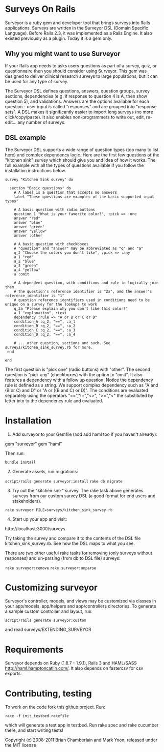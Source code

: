 # Surveys On Rails

Surveyor is a ruby gem and developer tool that brings surveys into Rails applications. Surveys are written in the Surveyor DSL (Domain Specific Language). Before Rails 2.3, it was implemented as a Rails Engine. It also existed previously as a plugin. Today it is a gem only.

## Why you might want to use Surveyor

If your Rails app needs to asks users questions as part of a survey, quiz, or questionnaire then you should consider using Surveyor. This gem was designed to deliver clinical research surveys to large populations, but it can be used for any type of survey.

The Surveyor DSL defines questions, answers, question groups, survey sections, dependencies (e.g. if response to question 4 is A, then show question 5), and validations. Answers are the options available for each question - user input is called "responses" and are grouped into "response sets". A DSL makes it significantly easier to import long surveys (no more click/copy/paste). It also enables non-programmers to write out, edit, re-edit... any number of surveys.

## DSL example

The Surveyor DSL supports a wide range of question types (too many to list here) and complex dependency logic. Here are the first few questions of the "kitchen sink" survey which should give you and idea of how it works. The full example with all the types of questions available if you follow the installation instructions below.

    survey "Kitchen Sink survey" do

      section "Basic questions" do
        # A label is a question that accepts no answers
        label "These questions are examples of the basic supported input types"

        # A basic question with radio buttons
        question_1 "What is your favorite color?", :pick => :one
        answer "red"
        answer "blue"
        answer "green"
        answer "yellow"
        answer :other

        # A basic question with checkboxes
        # "question" and "answer" may be abbreviated as "q" and "a"
        q_2 "Choose the colors you don't like", :pick => :any
        a_1 "red"
        a_2 "blue"
        a_3 "green"
        a_4 "yellow"
        a :omit

        # A dependent question, with conditions and rule to logically join them
        # the question's reference identifier is "2a", and the answer's reference_identifier is "1"
        # question reference identifiers used in conditions need to be unique on a survey for the lookups to work
        q_2a "Please explain why you don't like this color?"
        a_1 "explanation", :text
        dependency :rule => "A or B or C or D"
        condition_A :q_2, "==", :a_1
        condition_B :q_2, "==", :a_2
        condition_C :q_2, "==", :a_3
        condition_D :q_2, "==", :a_4

        # ... other question, sections and such. See surveys/kitchen_sink_survey.rb for more.
     end

    end

The first question is "pick one" (radio buttons) with "other". The second question is "pick any" (checkboxes) with the option to "omit". It also features a dependency with a follow up question. Notice the dependency rule is defined as a string. We support complex dependency such as "A and (B or C) and D" or "A or ((B and C) or D)". The conditions are evaluated separately using the operators "==","!=","<>", ">=","<" the substituted by letter into to the dependency rule and evaluated.

# Installation

1. Add surveyor to your Gemfile (add add haml too if you haven't already):

gem "surveyor"
gem "haml"

Then run:

`bundle install`

2. Generate assets, run migrations:

`script/rails generate surveyor:install`
`rake db:migrate`

3. Try out the "kitchen sink" survey. The rake task above generates surveys from our custom survey DSL (a good format for end users and stakeholders).

`rake surveyor FILE=surveys/kitchen_sink_survey.rb`

4. Start up your app and visit:

http://localhost:3000/surveys

Try taking the survey and compare it to the contents of the DSL file kitchen\_sink\_survey.rb. See how the DSL maps to what you see.

There are two other useful rake tasks for removing (only surveys without responses) and un-parsing (from db to DSL file) surveys:

`rake surveyor:remove`
`rake surveyor:unparse`

# Customizing surveyor

Surveyor's controller, models, and views may be customized via classes in your app/models, app/helpers and app/controllers directories. To generate a sample custom controller and layout, run:

`script/rails generate surveyor:custom`

and read surveys/EXTENDING\_SURVEYOR

# Requirements

Surveyor depends on Ruby (1.8.7 - 1.9.1), Rails 3 and HAML/SASS http://haml.hamptoncatlin.com/. It also depends on fastercsv for csv exports.

# Contributing, testing

To work on the code fork this github project. Run:

`rake -f init_testbed.rakefile`

which will generate a test app in testbed. Run rake spec and rake cucumber there, and start writing tests!

Copyright (c) 2008-2011 Brian Chamberlain and Mark Yoon, released under the MIT license

